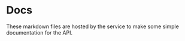# Docs

These markdown files are hosted by the service to make some simple documentation for the API.